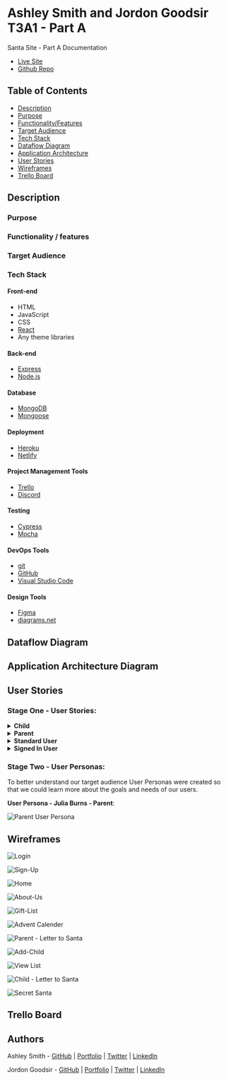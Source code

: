 # Ashley Smith and Jordon Goodsir T3A1 - Part A

Santa Site - Part A Documentation

- [Live Site](#)
- [Github Repo](https://github.com/MERN-Project-Santa/Part-A-Docs)

## Table of Contents

- [Description](https://github.com/MERN-Project-Santa/Part-A-Docs#description)
- [Purpose](https://github.com/MERN-Project-Santa/Part-A-Docs#purpose)
- [Functionality/Features](https://github.com/MERN-Project-Santa/Part-A-Docs#functionality--features)
- [Target Audience](https://github.com/MERN-Project-Santa/Part-A-Docs#target-audience)
- [Tech Stack](https://github.com/MERN-Project-Santa/Part-A-Docs#tech-stack)
- [Dataflow Diagram](https://github.com/MERN-Project-Santa/Part-A-Docs#dataflow-diagram)
- [Application Architecture](https://github.com/MERN-Project-Santa/Part-A-Docs#application-architecture-diagram)
- [User Stories](https://github.com/MERN-Project-Santa/Part-A-Docs#user-stories)
- [Wireframes](https://github.com/MERN-Project-Santa/Part-A-Docs#wireframes)
- [Trello Board](https://github.com/MERN-Project-Santa/Part-A-Docs#trello-board)

## Description

### Purpose

### Functionality / features

### Target Audience

### Tech Stack

#### **Front-end**

- HTML
- JavaScript
- CSS
- [React](https://reactjs.org/)
- Any theme libraries

#### **Back-end**

- [Express](https://expressjs.com/)
- [Node.js](https://nodejs.org/en/)

#### **Database**

- [MongoDB](https://www.mongodb.com/)
- [Mongoose](https://mongoosejs.com/)

#### **Deployment**

- [Heroku](https://www.heroku.com/)
- [Netlify](https://www.netlify.com/)

#### **Project Management Tools**

- [Trello](https://trello.com/)
- [Discord](https://discord.com/)

#### **Testing**

- [Cypress](https://www.cypress.io/)
- [Mocha](https://mochajs.org/)

#### **DevOps Tools**

- [git](https://git-scm.com/)
- [GitHub](https://github.com/)
- [Visual Studio Code](https://code.visualstudio.com/)

#### Design Tools

- [Figma](https://www.figma.com/)
- [diagrams.net](https://app.diagrams.net/)

## Dataflow Diagram

## Application Architecture Diagram

## User Stories

### **Stage One** - User Stories:

<details>

<summary><strong>Child</strong></summary>

- As a child I want to be able to create a list of gifts I want from Santa.
- As a child I want to be able to write a letter to Santa.
- As a child I want to be able to change my list by adding or removing items

</details>

<details>

<summary><strong>Parent</strong></summary>

- As a parent I want to be able to add my children.
- As a parent I want to be able to see my childrens gift list.
- As a parent I want to be able to mark presents as bought on my childrens gift list.
- As a parent I want my children to be able to interact with a child-friendly "letter to santa" page.
- As a parent I want to be able to still interact with the normal features of my account.

</details>

<details>

<summary><strong>Standard User</strong></summary>

- As a user I want to be able to have acces to a navigation bar so I can view the information I want.
- As a user I want to be able to view an about page with information about the websites purpose and goals.
- As a user I want to be able to view a countdown to Christmas page and select my timezone.
- As a user I want to be able to sign up/login and create my own account.
- As a user I want to be able to view the advent calendar.
- As a user I want to be able to interact with the gamified version of the advent calendar.

</details>

<details>

<summary><strong>Signed In User</strong></summary>

- As a user I want to be able to create a gift list for Christmas to track what presents I want to get.
- As a user I want to be able to delete items from my gift list.
- As a user I want to be able to mark items as purchased from my gift list.
- As a user I want to be able to create a Secret Santa group.
- As a user I want to be able to join a Secret Santa group.
- As a user I want to be able to see who I have to purchase a gift for as a Secret Santa.
- As a user I want to be able to create a wishlist that my Secret Santa can view.

</details>

### **Stage Two** - User Personas:

To better understand our target audience User Personas were created so that we could learn more about the goals and needs of our users.

**User Persona - Julia Burns - Parent**:

![Parent User Persona](./personas/parent-persona.PNG)

## Wireframes

![Login](./wireframeScreenshots/Login.PNG)

![Sign-Up](./wireframeScreenshots/Sign-Up.PNG)

![Home](./wireframeScreenshots/Home.PNG)

![About-Us](./wireframeScreenshots/About-Us.PNG)

![Gift-List](./wireframeScreenshots/Gift%20List.PNG)

![Advent Calender](./wireframeScreenshots/Advent-Calender.PNG)

![Parent - Letter to Santa](./wireframeScreenshots/Parent-Letter-to-Santa.PNG)

![Add-Child](./wireframeScreenshots/Add-child-Letter-to-Santa.PNG)

![View List](./wireframeScreenshots/View-list-Letter-to-Santa.PNG)

![Child - Letter to Santa](./wireframeScreenshots/Child-Letter-to-Santa.PNG)

![Secret Santa](./wireframeScreenshots/Secret-Santa.PNG)

## Trello Board

## Authors

Ashley Smith - [GitHub](https://github.com/Ash-Eileen) | [Portfolio](https://ashleysmith.netlify.app/) | [Twitter](https://twitter.com/Ash413_) | [LinkedIn](https://ashleysmith.netlify.app/contact.html)

Jordon Goodsir - [GitHub](https://github.com/JordonGoodsir) | [Portfolio](https://jordongoodsir.netlify.app/) | [Twitter](https://twitter.com/GoodsirDev) | [LinkedIn](https://www.linkedin.com/in/jordon-goodsir-61466a1a5/)
